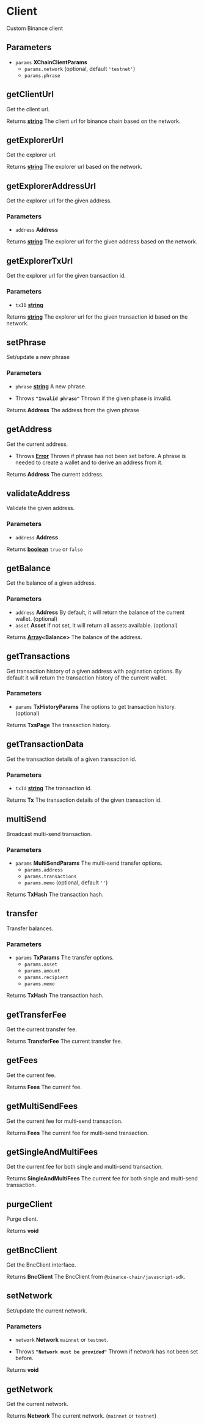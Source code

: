 # Client

Custom Binance client

## Parameters

-   `params` **XChainClientParams** 
    -   `params.network`   (optional, default `'testnet'`)
    -   `params.phrase`  

## getClientUrl

Get the client url.

Returns **[string][1]** The client url for binance chain based on the network.

## getExplorerUrl

Get the explorer url.

Returns **[string][1]** The explorer url based on the network.

## getExplorerAddressUrl

Get the explorer url for the given address.

### Parameters

-   `address` **Address** 

Returns **[string][1]** The explorer url for the given address based on the network.

## getExplorerTxUrl

Get the explorer url for the given transaction id.

### Parameters

-   `txID` **[string][1]** 

Returns **[string][1]** The explorer url for the given transaction id based on the network.

## setPhrase

Set/update a new phrase

### Parameters

-   `phrase` **[string][1]** A new phrase.


-   Throws **`"Invalid phrase"`** Thrown if the given phase is invalid.

Returns **Address** The address from the given phrase

## getAddress

Get the current address.

-   Throws **[Error][2]** Thrown if phrase has not been set before. A phrase is needed to create a wallet and to derive an address from it.

Returns **Address** The current address.

## validateAddress

Validate the given address.

### Parameters

-   `address` **Address** 

Returns **[boolean][3]** `true` or `false`

## getBalance

Get the balance of a given address.

### Parameters

-   `address` **Address** By default, it will return the balance of the current wallet. (optional)
-   `asset` **Asset** If not set, it will return all assets available. (optional)

Returns **[Array][4]&lt;Balance>** The balance of the address.

## getTransactions

Get transaction history of a given address with pagination options.
By default it will return the transaction history of the current wallet.

### Parameters

-   `params` **TxHistoryParams** The options to get transaction history. (optional)

Returns **TxsPage** The transaction history.

## getTransactionData

Get the transaction details of a given transaction id.

### Parameters

-   `txId` **[string][1]** The transaction id.

Returns **Tx** The transaction details of the given transaction id.

## multiSend

Broadcast multi-send transaction.

### Parameters

-   `params` **MultiSendParams** The multi-send transfer options.
    -   `params.address`  
    -   `params.transactions`  
    -   `params.memo`   (optional, default `''`)

Returns **TxHash** The transaction hash.

## transfer

Transfer balances.

### Parameters

-   `params` **TxParams** The transfer options.
    -   `params.asset`  
    -   `params.amount`  
    -   `params.recipient`  
    -   `params.memo`  

Returns **TxHash** The transaction hash.

## getTransferFee

Get the current transfer fee.

Returns **TransferFee** The current transfer fee.

## getFees

Get the current fee.

Returns **Fees** The current fee.

## getMultiSendFees

Get the current fee for multi-send transaction.

Returns **Fees** The current fee for multi-send transaction.

## getSingleAndMultiFees

Get the current fee for both single and multi-send transaction.

Returns **SingleAndMultiFees** The current fee for both single and multi-send transaction.

## purgeClient

Purge client.

Returns **void** 

## getBncClient

Get the BncClient interface.

Returns **BncClient** The BncClient from `@binance-chain/javascript-sdk`.

## setNetwork

Set/update the current network.

### Parameters

-   `network` **Network** `mainnet` or `testnet`.


-   Throws **`"Network must be provided"`** Thrown if network has not been set before.

Returns **void** 

## getNetwork

Get the current network.

Returns **Network** The current network. (`mainnet` or `testnet`)

[1]: https://developer.mozilla.org/docs/Web/JavaScript/Reference/Global_Objects/String

[2]: https://developer.mozilla.org/docs/Web/JavaScript/Reference/Global_Objects/Error

[3]: https://developer.mozilla.org/docs/Web/JavaScript/Reference/Global_Objects/Boolean

[4]: https://developer.mozilla.org/docs/Web/JavaScript/Reference/Global_Objects/Array
